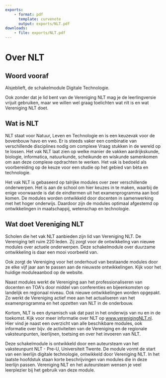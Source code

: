 ```yaml
---
exports: 
    - format: pdf
      template: curvenote
      output: exports/NLT.pdf  
downloads:
    - file: exports/NLT.pdf
---
```

# Over NLT

## Woord vooraf

Alsjeblieft, de schakelmodule Digitale Technologie.

Ook zonder dat je lid bent van de Vereniging NLT mag je de leerlingversie vrijuit gebruiken, maar we willen wel graag toelichten wat nIt is en wat Vereniging NLT doet.

## Wat is NLT

NLT staat voor Natuur, Leven en Technologie en is een keuzevak voor de bovenbouw havo en vwo. Er is steeds vaker een combinatie van verschillende disciplines nodig om complexe Vraag stukken in de wereld op te lossen. Het vak NLT laat zien op welke manier de vakken aardrijkskunde, biologie, informatica, natuurkunde, scheikunde en wiskunde samenkomen om aan deze complexe opdrachten te werken. Het vak is bedoeld als voorbereiding op de keuze voor een studie op het gebied van bèta en technologie.

Het vak NLT is gebaseerd op talrijke modules over zeer verschillende onderwerpen. Het is aan de school om hier keuzes in te maken, waarbij de enige voorwaarde is dat de eindtermen uit het examenprogramma aan bod komen. De modules worden ontwikkeld door docenten in samenwerking met het hoger onderwijs. Daardoor zijn de modules optimaal afgestemd op ontwikkelingen in maatschappij, wetenschap en technologie.

## Wat doet Vereniging NLT

Scholen die het vak NLT aanbieden zijn lid van Vereniging NLT. De Vereniging telt ruim 220 leden. Zij zorgt voor de ontwikkeling van nieuwe modules over actuele onderwerpen. Deze schakelmodule over duurzame ontwikkeling is daar een mooi voorbeeld van.

Ook zorgt de Vereniging voor het onderhoud van bestaande modules door ze elke vijf jaar aan te passen aan de nieuwste ontwikkelingen. Kijk voor het huidige moduleaanbod op de website.

Naast modules werkt de Vereniging aan het professionaliseren van docenten en TOA's door middel van conferenties en bijeenkomsten op landelijk en regionaal niveau. Ook nieuwe ontwikkelingen worden opgepakt. Zo werkt de Vereniging actief mee aan het actualiseren van het examenprogramma en het opzetten van NLT in de onderbouw.

Kortom, NLT is een dynamisch vak dat past in het onderwijs van nu en in de toekomst. Kijk voor meer informatie over NLT op www.verenigingNLT.nl. Hier vind je naast een overzicht van alle beschikbare modules, ook informatie over bijv. de activiteiten van de Vereniging en de regionale vaksteunpunten, leerlijnen, toetsing en over het invoeren van NLT.

Deze schakelmodule is ontwikkeld door een auteursteam van het vaksteunpunt NLT - Pre-U, Universiteit Twente. De module vormt de start van een leerlijn digitale technologie, ontwikkeld door Vereniging NLT. In het laatste hoofdstuk staan korte beschrijvingen van modules die in deze leerlijn passen. Vereniging NLT en het auteursteam wensen je veel leerplezier bij het gebruik van deze module.